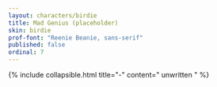 ```yaml
---
layout: characters/birdie
title: Mad Genius (placeholder)
skin: birdie
prof-font: "Reenie Beanie, sans-serif"
published: false
ordinal: 7
---
```

{% include collapsible.html title="-" content="
<span class='note'>unwritten
" %}